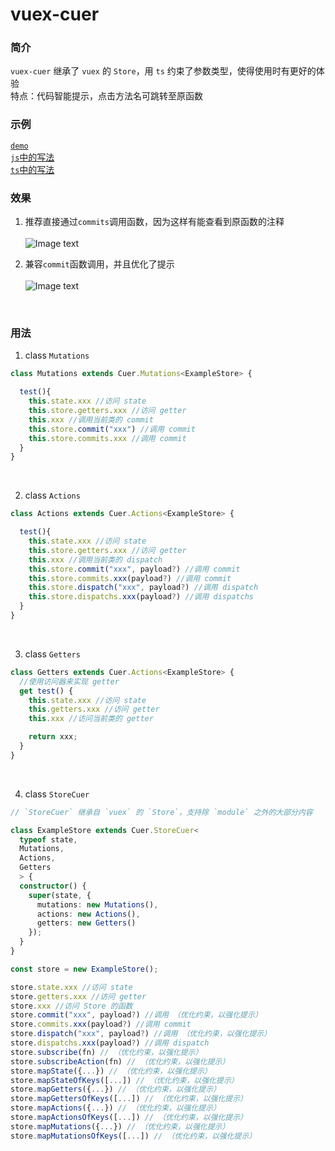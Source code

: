 # vuex-cuer

### 简介
`vuex-cuer` 继承了 `vuex` 的 `Store`，用 `ts` 约束了参数类型，使得使用时有更好的体验<br>
特点：代码智能提示，点击方法名可跳转至原函数
<br>

### 示例

[`demo`](https://gitee.com/sharp-feel/vuex-cuer/tree/master/src/example)<br>
[`js`中的写法](https://gitee.com/sharp-feel/vuex-cuer/tree/master/tests/test.store.js)<br>
[`ts`中的写法](https://gitee.com/sharp-feel/vuex-cuer/tree/master/tests/test.store.ts)

### 效果
1. 推荐直接通过`commits`调用函数，因为这样有能查看到原函数的注释<br><br>
![Image text](https://gitee.com/sharp-feel/vuex-cuer/raw/master/result/1.png)<br>

2. 兼容`commit`函数调用，并且优化了提示<br><br>
![Image text](https://gitee.com/sharp-feel/vuex-cuer/raw/master/result/2.png)<br>
<br>

### 用法
1. class `Mutations`
```typescript
class Mutations extends Cuer.Mutations<ExampleStore> {

  test(){
    this.state.xxx //访问 state
    this.store.getters.xxx //访问 getter
    this.xxx //调用当前类的 commit
    this.store.commit("xxx") //调用 commit
    this.store.commits.xxx //调用 commit
  }
}
```
<br>

2. class `Actions`
```typescript
class Actions extends Cuer.Actions<ExampleStore> {

  test(){
    this.state.xxx //访问 state
    this.store.getters.xxx //访问 getter
    this.xxx //调用当前类的 dispatch
    this.store.commit("xxx", payload?) //调用 commit
    this.store.commits.xxx(payload?) //调用 commit
    this.store.dispatch("xxx", payload?) //调用 dispatch
    this.store.dispatchs.xxx(payload?) //调用 dispatchs
  }
}

```
<br>

3. class `Getters`
```typescript
class Getters extends Cuer.Actions<ExampleStore> {
  //使用访问器来实现 getter
  get test() {
    this.state.xxx //访问 state
    this.getters.xxx //访问 getter
    this.xxx //访问当前类的 getter

    return xxx;
  }
}

```
<br>

4. class `StoreCuer`
```typescript
// `StoreCuer` 继承自 `vuex` 的 `Store`，支持除 `module` 之外的大部分内容

class ExampleStore extends Cuer.StoreCuer<
  typeof state,
  Mutations,
  Actions,
  Getters
  > {
  constructor() {
    super(state, {
      mutations: new Mutations(),
      actions: new Actions(),
      getters: new Getters()
    });
  }
}

const store = new ExampleStore();

store.state.xxx //访问 state
store.getters.xxx //访问 getter
store.xxx //访问 Store 的函数
store.commit("xxx", payload?) //调用 （优化约束，以强化提示）
store.commits.xxx(payload?) //调用 commit
store.dispatch("xxx", payload?) //调用 （优化约束，以强化提示）
store.dispatchs.xxx(payload?) //调用 dispatch
store.subscribe(fn) // （优化约束，以强化提示）
store.subscribeAction(fn) // （优化约束，以强化提示）
store.mapState({...}) // （优化约束，以强化提示）
store.mapStateOfKeys([...]) // （优化约束，以强化提示）
store.mapGetters({...}) // （优化约束，以强化提示）
store.mapGettersOfKeys([...]) // （优化约束，以强化提示）
store.mapActions({...}) // （优化约束，以强化提示）
store.mapActionsOfKeys([...]) // （优化约束，以强化提示）
store.mapMutations({...}) // （优化约束，以强化提示）
store.mapMutationsOfKeys([...]) // （优化约束，以强化提示）


```
